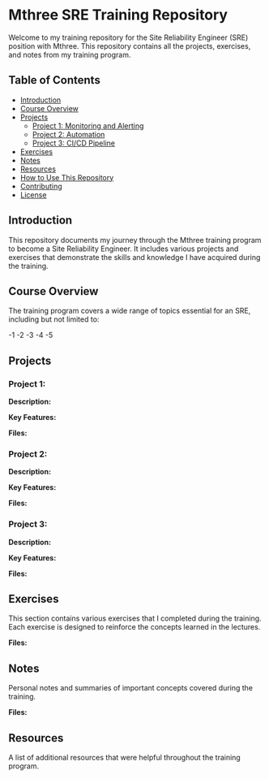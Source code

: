 # Mthree SRE Training Repository

Welcome to my training repository for the Site Reliability Engineer (SRE) position with Mthree. This repository contains all the projects, exercises, and notes from my training program.

## Table of Contents

- [Introduction](#introduction)
- [Course Overview](#course-overview)
- [Projects](#projects)
  - [Project 1: Monitoring and Alerting](#project-1-monitoring-and-alerting)
  - [Project 2: Automation](#project-2-automation)
  - [Project 3: CI/CD Pipeline](#project-3-cicd-pipeline)
- [Exercises](#exercises)
- [Notes](#notes)
- [Resources](#resources)
- [How to Use This Repository](#how-to-use-this-repository)
- [Contributing](#contributing)
- [License](#license)

## Introduction

This repository documents my journey through the Mthree training program to become a Site Reliability Engineer. It includes various projects and exercises that demonstrate the skills and knowledge I have acquired during the training.

## Course Overview

The training program covers a wide range of topics essential for an SRE, including but not limited to:

 -1
 -2
 -3
 -4
 -5

## Projects

### Project 1: 

**Description:** 

**Key Features:**


**Files:**

### Project 2: 

**Description:** 

**Key Features:**


**Files:**

### Project 3: 

**Description:** 

**Key Features:**


**Files:**



## Exercises

This section contains various exercises that I completed during the training. Each exercise is designed to reinforce the concepts learned in the lectures.

**Files:**

## Notes

Personal notes and summaries of important concepts covered during the training.

**Files:**


## Resources

A list of additional resources that were helpful throughout the training program.

